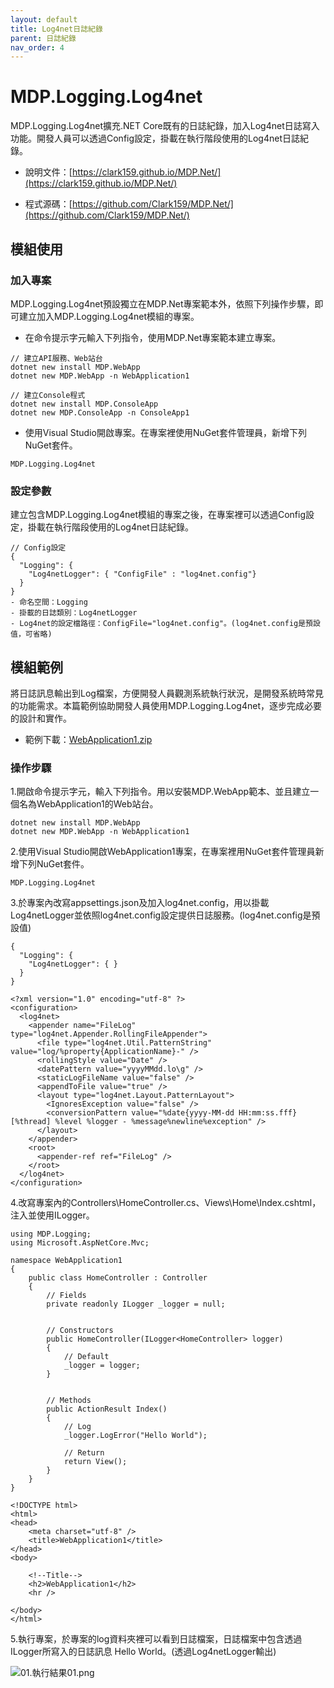 ```yaml
---
layout: default
title: Log4net日誌紀錄
parent: 日誌紀錄
nav_order: 4
---
```



# MDP.Logging.Log4net

MDP.Logging.Log4net擴充.NET Core既有的日誌紀錄，加入Log4net日誌寫入功能。開發人員可以透過Config設定，掛載在執行階段使用的Log4net日誌紀錄。
    
- 說明文件：[https://clark159.github.io/MDP.Net/](https://clark159.github.io/MDP.Net/)

- 程式源碼：[https://github.com/Clark159/MDP.Net/](https://github.com/Clark159/MDP.Net/)


## 模組使用

### 加入專案

MDP.Logging.Log4net預設獨立在MDP.Net專案範本外，依照下列操作步驟，即可建立加入MDP.Logging.Log4net模組的專案。

- 在命令提示字元輸入下列指令，使用MDP.Net專案範本建立專案。
 
```
// 建立API服務、Web站台
dotnet new install MDP.WebApp
dotnet new MDP.WebApp -n WebApplication1

// 建立Console程式
dotnet new install MDP.ConsoleApp
dotnet new MDP.ConsoleApp -n ConsoleApp1
```

- 使用Visual Studio開啟專案。在專案裡使用NuGet套件管理員，新增下列NuGet套件。

```
MDP.Logging.Log4net
```

### 設定參數

建立包含MDP.Logging.Log4net模組的專案之後，在專案裡可以透過Config設定，掛載在執行階段使用的Log4net日誌紀錄。

```
// Config設定
{
  "Logging": {
    "Log4netLogger": { "ConfigFile" : "log4net.config"}
  }
}
- 命名空間：Logging
- 掛載的日誌類別：Log4netLogger
- Log4net的設定檔路徑：ConfigFile="log4net.config"。(log4net.config是預設值，可省略)
```


## 模組範例

將日誌訊息輸出到Log檔案，方便開發人員觀測系統執行狀況，是開發系統時常見的功能需求。本篇範例協助開發人員使用MDP.Logging.Log4net，逐步完成必要的設計和實作。

- 範例下載：[WebApplication1.zip](https://clark159.github.io/MDP.Net/日誌紀錄/Log4net日誌紀錄/WebApplication1.zip)

### 操作步驟

1.開啟命令提示字元，輸入下列指令。用以安裝MDP.WebApp範本、並且建立一個名為WebApplication1的Web站台。

```
dotnet new install MDP.WebApp
dotnet new MDP.WebApp -n WebApplication1
```

2.使用Visual Studio開啟WebApplication1專案，在專案裡用NuGet套件管理員新增下列NuGet套件。

```
MDP.Logging.Log4net
```

3.於專案內改寫appsettings.json及加入log4net.config，用以掛載Log4netLogger並依照log4net.config設定提供日誌服務。(log4net.config是預設值)

```
{
  "Logging": {
    "Log4netLogger": { }
  }
}
```

```
<?xml version="1.0" encoding="utf-8" ?>
<configuration>
  <log4net>
    <appender name="FileLog" type="log4net.Appender.RollingFileAppender">           
      <file type="log4net.Util.PatternString" value="log/%property{ApplicationName}-" />
      <rollingStyle value="Date" />
      <datePattern value="yyyyMMdd.lo\g" />
      <staticLogFileName value="false" />
      <appendToFile value="true" />        
      <layout type="log4net.Layout.PatternLayout">
        <IgnoresException value="false" />
        <conversionPattern value="%date{yyyy-MM-dd HH:mm:ss.fff} [%thread] %level %logger - %message%newline%exception" />
      </layout>
    </appender>
    <root>
      <appender-ref ref="FileLog" />
    </root>
  </log4net>
</configuration>
```

4.改寫專案內的Controllers\HomeController.cs、Views\Home\Index.cshtml，注入並使用ILogger。

```
using MDP.Logging;
using Microsoft.AspNetCore.Mvc;

namespace WebApplication1
{
    public class HomeController : Controller
    {
        // Fields
        private readonly ILogger _logger = null;


        // Constructors
        public HomeController(ILogger<HomeController> logger)
        {
            // Default
            _logger = logger;
        }


        // Methods
        public ActionResult Index()
        {
            // Log
            _logger.LogError("Hello World");

            // Return
            return View();
        }
    }
}
```

```
<!DOCTYPE html>
<html>
<head>
    <meta charset="utf-8" />
    <title>WebApplication1</title>
</head>
<body>

    <!--Title-->
    <h2>WebApplication1</h2>
    <hr />

</body>
</html>
```

5.執行專案，於專案的log資料夾裡可以看到日誌檔案，日誌檔案中包含透過ILogger所寫入的日誌訊息 Hello World。(透過Log4netLogger輸出)

![01.執行結果01.png](https://clark159.github.io/MDP.Net/日誌紀錄/Log4net日誌紀錄/01.執行結果01.png)

